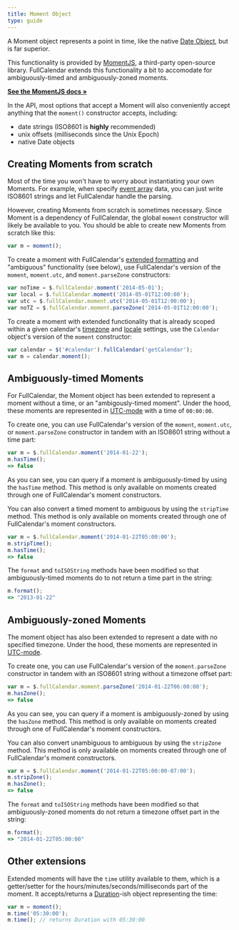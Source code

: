 ```yaml
---
title: Moment Object
type: guide
---
```


A Moment object represents a point in time, like the native [Date Object](https://developer.mozilla.org/en-US/docs/Web/JavaScript/Reference/Global_Objects/Date), but is far superior.

This functionality is provided by [MomentJS](http://momentjs.com/), a third-party open-source library. FullCalendar extends this functionality a bit to accomodate for ambiguously-timed and ambiguously-zoned moments.

[**See the MomentJS docs &raquo;**](http://momentjs.com/docs/)

In the API, most options that accept a Moment will also conveniently accept anything that the `moment()` constructor accepts, including:

- date strings (ISO8601 is **highly** recommended)
- unix offsets (milliseconds since the Unix Epoch)
- native Date objects


<h2 id='creating'>Creating Moments from scratch</h2>

Most of the time you won't have to worry about instantiating your own Moments. For example, when specify [event array](events-array) data, you can just write ISO8601 strings and let FullCalendar handle the parsing.

However, creating Moments from scratch is sometimes necessary. Since Moment is a dependency of FullCalendar, the global `moment` constructor will likely be available to you. You should be able to create new Moments from scratch like this:

```js
var m = moment();
```

To create a moment with FullCalendar's [extended formatting](date-formatting-string) and "ambiguous" functionality (see below), use FullCalendar's version of the `moment`, `moment.utc`, and `moment.parseZone` constructors:

```js
var noTime = $.fullCalendar.moment('2014-05-01');
var local = $.fullCalendar.moment('2014-05-01T12:00:00');
var utc = $.fullCalendar.moment.utc('2014-05-01T12:00:00');
var noTZ = $.fullCalendar.moment.parseZone('2014-05-01T12:00:00');
```

To create a moment with extended functionality that is already scoped within a given calendar's [timezone](timezone) and [locale](locale) settings, use the `Calendar` object's version of the `moment` constructor:

```js
var calendar = $('#calendar').fullCalendar('getCalendar');
var m = calendar.moment();
```

<h2 id='ambiguously-timed'>Ambiguously-timed Moments</h2>

For FullCalendar, the Moment object has been extended to represent a moment without a time, or an "ambigously-timed moment". Under the hood, these moments are represented in [UTC-mode](http://momentjs.com/docs/#/parsing/utc/) with a time of `00:00:00`.

To create one, you can use FullCalendar's version of the `moment`, `moment.utc`, or `moment.parseZone` constructor in tandem with an ISO8601 string without a time part:

```js
var m = $.fullCalendar.moment('2014-01-22');
m.hasTime();
=> false
```

As you can see, you can query if a moment is ambiguously-timed by using the `hasTime` method. This method is only available on moments created through one of FullCalendar's moment constructors.

You can also convert a timed moment to ambiguous by using the `stripTime` method. This method is only available on moments created through one of FullCalendar's moment constructors.

```js
var m = $.fullCalendar.moment('2014-01-22T05:00:00');
m.stripTime();
m.hasTime();
=> false
```

The `format` and `toISOString` methods have been modified so that ambiguously-timed moments do to not return a time part in the string:

```js
m.format();
=> "2013-01-22"
```

<h2 id='ambiguously-zoned'>Ambiguously-zoned Moments</h2>

The moment object has also been extended to represent a date with no specified timezone. Under the hood, these moments are represented in [UTC-mode](http://momentjs.com/docs/#/parsing/utc/).

To create one, you can use FullCalendar's version of the `moment.parseZone` constructor in tandem with an ISO8601 string without a timezone offset part:

```js
var m = $.fullCalendar.moment.parseZone('2014-01-22T06:00:00');
m.hasZone();
=> false
```

As you can see, you can query if a moment is ambiguously-zoned by using the `hasZone` method. This method is only available on moments created through one of FullCalendar's moment constructors.

You can also convert unambiguous to ambiguous by using the `stripZone` method. This method is only available on moments created through one of FullCalendar's moment constructors.

```js
var m = $.fullCalendar.moment('2014-01-22T05:00:00-07:00');
m.stripZone();
m.hasZone();
=> false
```

The `format` and `toISOString` methods have been modified so that ambiguously-zoned moments do not return a timezone offset part in the string:

```js
m.format();
=> "2014-01-22T05:00:00"
```

## Other extensions

Extended moments will have the `time` utility available to them, which is a getter/setter for the hours/minutes/seconds/milliseconds part of the moment. It accepts/returns a [Duration](moment-duration)-ish object representing the time:

```js
var m = moment();
m.time('05:30:00');
m.time(); // returns Duration with 05:30:00
```
